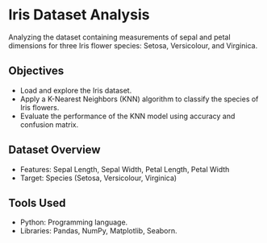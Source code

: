 # Iris Dataset Analysis
Analyzing the dataset containing measurements of sepal and petal dimensions for three Iris flower species: Setosa, Versicolour, and Virginica.

## Objectives
- Load and explore the Iris dataset.
- Apply a K-Nearest Neighbors (KNN) algorithm to classify the species of Iris flowers.
- Evaluate the performance of the KNN model using accuracy and confusion matrix.

## Dataset Overview
- Features: Sepal Length, Sepal Width, Petal Length, Petal Width
- Target: Species (Setosa, Versicolour, Virginica)

## Tools Used
- Python: Programming language.
- Libraries: Pandas, NumPy, Matplotlib, Seaborn.
